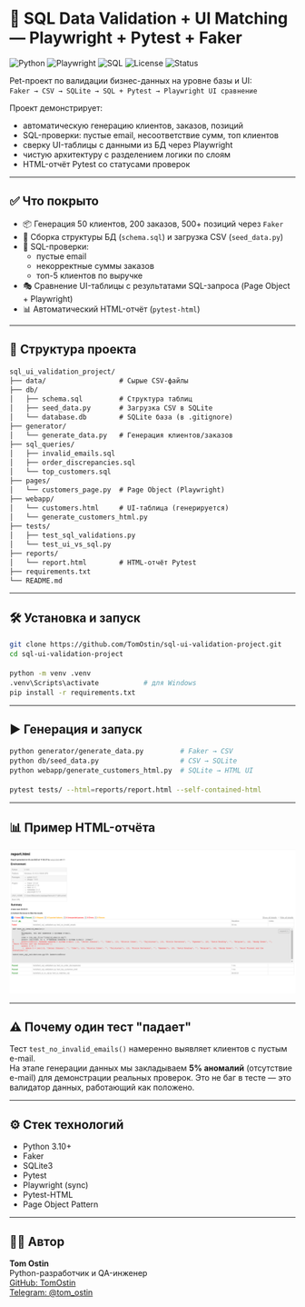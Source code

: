 # 🧠 SQL Data Validation + UI Matching — Playwright + Pytest + Faker

![Python](https://img.shields.io/badge/python-3.10+-blue?logo=python)
![Playwright](https://img.shields.io/badge/tested_with-playwright-green?logo=playwright)
![SQL](https://img.shields.io/badge/sqlite-3.x-lightgrey?logo=sqlite)
![License](https://img.shields.io/badge/license-MIT-green)
![Status](https://img.shields.io/badge/status-active-brightgreen)

Pet-проект по валидации бизнес-данных на уровне базы и UI:  
`Faker → CSV → SQLite → SQL + Pytest → Playwright UI сравнение`

Проект демонстрирует:
- автоматическую генерацию клиентов, заказов, позиций
- SQL-проверки: пустые email, несоответствие сумм, топ клиентов
- сверку UI-таблицы с данными из БД через Playwright
- чистую архитектуру с разделением логики по слоям
- HTML-отчёт Pytest со статусами проверок

---

## ✅ Что покрыто

- 📦 Генерация 50 клиентов, 200 заказов, 500+ позиций через `Faker`
- 🧱 Сборка структуры БД (`schema.sql`) и загрузка CSV (`seed_data.py`)
- 🧪 SQL-проверки:
  - пустые email
  - некорректные суммы заказов
  - топ-5 клиентов по выручке
- 🎭 Сравнение UI-таблицы с результатами SQL-запроса (Page Object + Playwright)
- 📊 Автоматический HTML-отчёт (`pytest-html`)

---

## 📁 Структура проекта

```
sql_ui_validation_project/
├── data/                  # Сырые CSV-файлы
├── db/
│   ├── schema.sql         # Структура таблиц
│   ├── seed_data.py       # Загрузка CSV в SQLite
│   └── database.db        # SQLite база (в .gitignore)
├── generator/
│   └── generate_data.py   # Генерация клиентов/заказов
├── sql_queries/
│   ├── invalid_emails.sql
│   ├── order_discrepancies.sql
│   └── top_customers.sql
├── pages/
│   └── customers_page.py  # Page Object (Playwright)
├── webapp/
│   └── customers.html     # UI-таблица (генерируется)
│   └── generate_customers_html.py
├── tests/
│   ├── test_sql_validations.py
│   └── test_ui_vs_sql.py
├── reports/
│   └── report.html        # HTML-отчёт Pytest
├── requirements.txt
└── README.md
```

---

## 🛠 Установка и запуск

```bash
git clone https://github.com/TomOstin/sql-ui-validation-project.git
cd sql-ui-validation-project

python -m venv .venv
.venv\Scripts\activate           # для Windows
pip install -r requirements.txt
```

---

## ▶️ Генерация и запуск

```bash
python generator/generate_data.py         # Faker → CSV
python db/seed_data.py                    # CSV → SQLite
python webapp/generate_customers_html.py  # SQLite → HTML UI

pytest tests/ --html=reports/report.html --self-contained-html
```

---

## 📊 Пример HTML-отчёта

![Пример HTML отчёта](html_report.png)

---

## ⚠️ Почему один тест "падает"

Тест `test_no_invalid_emails()` намеренно выявляет клиентов с пустым e-mail.  
На этапе генерации данных мы закладываем **5% аномалий** (отсутствие e-mail) для демонстрации реальных проверок. Это не баг в тесте — это валидатор данных, работающий как положено.

---

## ⚙️ Стек технологий

- Python 3.10+
- Faker
- SQLite3
- Pytest
- Playwright (sync)
- Pytest-HTML
- Page Object Pattern

---

## 👨‍💻 Автор

**Tom Ostin**  
Python-разработчик и QA-инженер  
[GitHub: TomOstin](https://github.com/TomOstin)  
[Telegram: @tom_ostin](https://t.me/tom_ostin)

